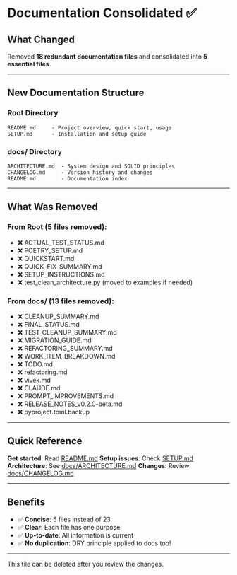 # Documentation Consolidated ✅

## What Changed

Removed **18 redundant documentation files** and consolidated into **5 essential files**.

---

## New Documentation Structure

### Root Directory
```
README.md     - Project overview, quick start, usage
SETUP.md      - Installation and setup guide
```

### docs/ Directory
```
ARCHITECTURE.md  - System design and SOLID principles
CHANGELOG.md     - Version history and changes
README.md        - Documentation index
```

---

## What Was Removed

### From Root (5 files removed):
- ❌ ACTUAL_TEST_STATUS.md
- ❌ POETRY_SETUP.md
- ❌ QUICKSTART.md
- ❌ QUICK_FIX_SUMMARY.md
- ❌ SETUP_INSTRUCTIONS.md
- ❌ test_clean_architecture.py (moved to examples if needed)

### From docs/ (13 files removed):
- ❌ CLEANUP_SUMMARY.md
- ❌ FINAL_STATUS.md
- ❌ TEST_CLEANUP_SUMMARY.md
- ❌ MIGRATION_GUIDE.md
- ❌ REFACTORING_SUMMARY.md
- ❌ WORK_ITEM_BREAKDOWN.md
- ❌ TODO.md
- ❌ refactoring.md
- ❌ vivek.md
- ❌ CLAUDE.md
- ❌ PROMPT_IMPROVEMENTS.md
- ❌ RELEASE_NOTES_v0.2.0-beta.md
- ❌ pyproject.toml.backup

---

## Quick Reference

**Get started**: Read [README.md](README.md)
**Setup issues**: Check [SETUP.md](SETUP.md)
**Architecture**: See [docs/ARCHITECTURE.md](docs/ARCHITECTURE.md)
**Changes**: Review [docs/CHANGELOG.md](docs/CHANGELOG.md)

---

## Benefits

- ✅ **Concise**: 5 files instead of 23
- ✅ **Clear**: Each file has one purpose
- ✅ **Up-to-date**: All information is current
- ✅ **No duplication**: DRY principle applied to docs too!

---

This file can be deleted after you review the changes.
